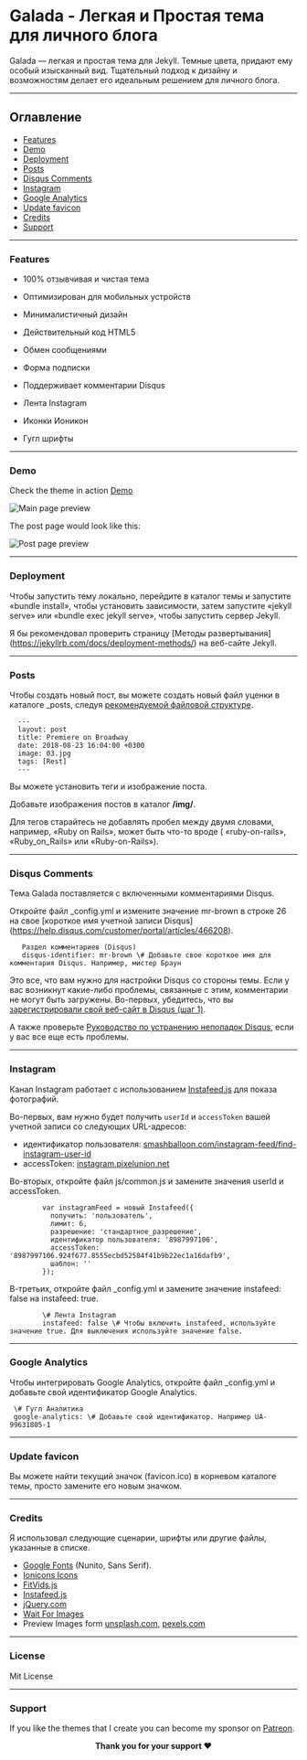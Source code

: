 Galada - Легкая и Простая тема для личного блога
======
Galada — легкая и простая тема для Jekyll. Темные цвета, придают ему особый изысканный вид. Тщательный подход к дизайну и возможностям делает его идеальным решением для личного блога.

* * *

Оглавление
-----------------
*   [Features](#features)
*   [Demo](#demo)
*   [Deployment](#deployment)
*   [Posts](#posts)
*   [Disqus Comments](#DisqusComments)
*   [Instagram](#instagram)
*   [Google Analytics](#GoogleAnalytics)
*   [Update favicon](#UpdateFavicon)
*   [Credits](#Credits)
*   [Support](#Support)

* * *

### Features

* 100% отзывчивая и чистая тема

* Оптимизирован для мобильных устройств

* Минималистичный дизайн

* Действительный код HTML5

* Обмен сообщениями

* Форма подписки

* Поддерживает комментарии Disqus

* Лента Instagram

* Иконки Ионикон

* Гугл шрифты

* * *

### Demo

Check the theme in action [Demo](https://artemsheludko.github.io/galada/)

![Main page preview](https://github.com/artemsheludko/galada/blob/master/img/galada-main-page.jpg?raw=true)

The post page would look like this:

![Post page preview](https://github.com/artemsheludko/galada/blob/master/img/galada-post.jpg?raw=true)

* * *

### Deployment

Чтобы запустить тему локально, перейдите в каталог темы и запустите «bundle install», чтобы установить зависимости, затем запустите «jekyll serve» или «bundle exec jekyll serve», чтобы запустить сервер Jekyll.

Я бы рекомендовал проверить страницу [Методы развертывания] (https://jekyllrb.com/docs/deployment-methods/) на веб-сайте Jekyll.

* * *

### Posts

Чтобы создать новый пост, вы можете создать новый файл уценки в каталоге \_posts, следуя [рекомендуемой файловой структуре](https://jekyllrb.com/docs/posts/#creating-post-files).

      ---
      layout: post
      title: Premiere on Broadway
      date: 2018-08-23 16:04:00 +0300
      image: 03.jpg
      tags: [Rest]
      ---
          

Вы можете установить теги и изображение поста.

Добавьте изображения постов в каталог **/img/**.

Для тегов старайтесь не добавлять пробел между двумя словами, например, «Ruby on Rails», может быть что-то вроде ( «ruby-on-rails», «Ruby_on_Rails» или «Ruby-on-Rails»).
* * *

### Disqus Comments

Тема Galada поставляется с включенными комментариями Disqus.

Откройте файл _config.yml и измените значение mr-brown в строке 26 на свое [короткое имя учетной записи Disqus] (https://help.disqus.com/customer/portal/articles/466208).

       Раздел комментариев (Disqus)
       disqus-identifier: mr-brown \# Добавьте свое короткое имя для комментария Disqus. Например, мистер Браун
          

Это все, что вам нужно для настройки Disqus со стороны темы. Если у вас возникнут какие-либо проблемы, связанные с этим, комментарии не могут быть загружены. Во-первых, убедитесь, что вы [зарегистрировали свой веб-сайт в Disqus (шаг 1)](https://help.disqus.com/customer/portal/articles/466182-publisher-quick-start-guide).

А также проверьте [Руководство по устранению неполадок Disqus](https://help.disqus.com/customer/portal/articles/472007-i-m-receive-the-message-%22we-were-unable-to-load-disqus-%22 ), если у вас все еще есть проблемы.
* * *

### Instagram
Канал Instagram работает с использованием [Instafeed.js](http://instafeedjs.com/) для показа фотографий.

Во-первых, вам нужно будет получить `userId` и `accessToken` вашей учетной записи со следующих URL-адресов:

* идентификатор пользователя: [smashballoon.com/instagram-feed/find-instagram-user-id](https://smashballoon.com/instagram-feed/find-instagram-user-id/)
* accessToken: [instagram.pixelunion.net](http://instagram.pixelunion.net/)

Во-вторых, откройте файл js/common.js и замените значения userId и accessToken.

            var instagramFeed = новый Instafeed({
              получить: 'пользователь',
              лимит: 6,
              разрешение: 'стандартное_разрешение',
              идентификатор пользователя: '8987997106',
              accessToken: '8987997106.924f677.8555ecbd52584f41b9b22ec1a16dafb9',
              шаблон: ''
            });
          

В-третьих, откройте файл _config.yml и замените значение instafeed: false на instafeed: true.

            \# Лента Instagram
            instafeed: false \# Чтобы включить instafeed, используйте значение true. Для выключения используйте значение false.

* * *

### Google Analytics

Чтобы интегрировать Google Analytics, откройте файл _config.yml и добавьте свой идентификатор Google Analytics.

     \# Гугл Аналитика
     google-analytics: \# Добавьте свой идентификатор. Например UA-99631805-1

* * *

### Update favicon

Вы можете найти текущий значок (favicon.ico) в корневом каталоге темы, просто замените его новым значком.

* * *

### Credits

Я использовал следующие сценарии, шрифты или другие файлы, указанные в списке.

*   [Google Fonts](https://fonts.google.com/specimen/Nunito) (Nunito, Sans Serif).
*   [Ionicons Icons](https://ionicons.com/)
*   [FitVids.js](http://fitvidsjs.com/)
*   [Instafeed.js](http://instafeedjs.com/)
*   [jQuery.com](https://jquery.com/)
*   [Wait For Images](https://github.com/alexanderdickson/waitForImages)
*   Preview Images form [unsplash.com](https://unsplash.com/), [pexels.com](https://www.pexels.com/)

* * *
### License

Mit License

* * *

### Support

<p>If you like the themes that I create you can become my sponsor on <a href="https://www.patreon.com/artemsheludko" target="_blank">Patreon</a>.
<p align="center"><b>Thank you for your support ❤️</b></p>
